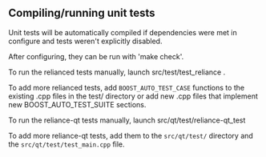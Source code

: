 Compiling/running unit tests
------------------------------------

Unit tests will be automatically compiled if dependencies were met in configure
and tests weren't explicitly disabled.

After configuring, they can be run with 'make check'.

To run the relianced tests manually, launch src/test/test_reliance .

To add more relianced tests, add `BOOST_AUTO_TEST_CASE` functions to the existing
.cpp files in the test/ directory or add new .cpp files that
implement new BOOST_AUTO_TEST_SUITE sections.

To run the reliance-qt tests manually, launch src/qt/test/reliance-qt_test

To add more reliance-qt tests, add them to the `src/qt/test/` directory and
the `src/qt/test/test_main.cpp` file.
